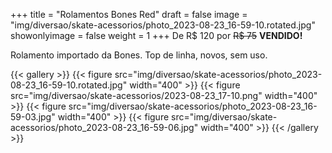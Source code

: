 +++
title = "Rolamentos Bones Red"
draft = false
image = "img/diversao/skate-acessorios/photo_2023-08-23_16-59-10.rotated.jpg"
showonlyimage = false
weight = 1
+++
De R$ 120 por <span class="sold">~~R$ 75~~</span> **VENDIDO!**

<!--more-->

Rolamento importado da Bones. Top de linha, novos, sem uso.


{{< gallery >}}
{{< figure src="img/diversao/skate-acessorios/photo_2023-08-23_16-59-10.rotated.jpg" width="400" >}}
{{< figure src="img/diversao/skate-acessorios/2023-08-23_17-10.png" width="400" >}} 
{{< figure src="img/diversao/skate-acessorios/photo_2023-08-23_16-59-03.jpg" width="400" >}}
{{< figure src="img/diversao/skate-acessorios/photo_2023-08-23_16-59-06.jpg" width="400" >}} 
{{< /gallery >}}
